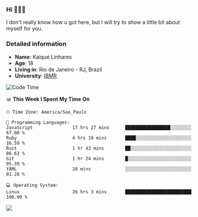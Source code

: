 ### Hi 🙋🏽‍♂️

I don't really know how u got here, but I will try to show a little bit about myself for you.

### Detailed information

* **Name**: Kaique Linhares
* **Age**: 18
* **Living in**: Rio  de Janeiro - RJ, Brazil
* **University**: [IBMR](https://www.ibmr.br/)

<!--START_SECTION:waka-->
![Code Time](http://img.shields.io/badge/Code%20Time-662%20hrs%2027%20mins-blue)

📊 **This Week I Spent My Time On** 

```text
🕑︎ Time Zone: America/Sao_Paulo

💬 Programming Languages: 
JavaScript               17 hrs 27 mins      █████████████████░░░░░░░░   67.00 % 
Ruby                     4 hrs 19 mins       ████░░░░░░░░░░░░░░░░░░░░░   16.59 % 
Rust                     1 hr 43 mins        ██░░░░░░░░░░░░░░░░░░░░░░░   06.63 % 
Git                      1 hr 24 mins        █░░░░░░░░░░░░░░░░░░░░░░░░   05.39 % 
YAML                     20 mins             ░░░░░░░░░░░░░░░░░░░░░░░░░   01.28 % 

💻 Operating System: 
Linux                    26 hrs 3 mins       █████████████████████████   100.00 % 
```


<!--END_SECTION:waka-->

<a href="https://www.linkedin.com/in/kaique-linhares-25a840208/"  target="_blank"><img src="https://img.shields.io/badge/-LinkedIn-%230077B5?style=for-the-badge&logo=linkedin&logoColor=white" target="_blank"></a>
